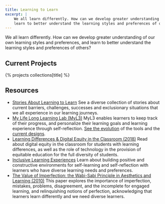 ```yaml
---
title: Learning to Learn
excerpt: |
    We all learn differently. How can we develop greater understanding of our own learning styles and preferences, and
    learn to better understand the learning styles and preferences of others?
---
```


We all learn differently. How can we develop greater understanding of our own learning styles and preferences, and learn
to better understand the learning styles and preferences of others?

## Current Projects

{% projects collections[title] %}

## Resources

* [Stories About Learning to Learn](https://stories.floeproject.org/storyBrowse.html)
  See a diverse collection of stories about current barriers, challenges, successes and exclusionary situations that we
  all experience in our learning journeys.
* [My Life Long Learning Lab (MyL3)](https://wiki.fluidproject.org/display/fluid/%28Floe%29+Preference+Exploration+and+Self-Assessment)
  MyL3 enables learners to keep track of their progress, and personalize their learning goals and learning experience
  through self-reflection. [See the evolution](https://docs.google.com/document/d/1oIqIgJ3H7R_sj7ybrUYq-QZj0Zs-kU3wjUa_rNrHVZM/edit)
  of the tools and the [current designs](https://files.inclusivedesign.ca/s/Irsq4w24gFgEGqF#pdfviewer).
* [Learning Differences &amp; Digital Equity in the Classroom (2018)](http://openresearch.ocadu.ca/id/eprint/2152/1/Treviranus_LearningDifferencesinClassroom_2018.pdf)
  Read about digital equity in the classroom for students with learning differences, as well as the role of technology
  in the provision of equitable education for the full diversity of students.
* [Inclusive Learning Experiences](https://handbook.floeproject.org/CreatingInclusiveLearningExperiences.html)
  Learn about building positive and constructive environments for self-learning and self-reflection with learners who
  have diverse learning needs and preferences.
* [The Value of Imperfection: the Wabi-Sabi Principle in Aesthetics and Learning (2010)](http://openresearch.ocadu.ca/id/eprint/1202/1/Treviranus_Value_2010.pdf)
  This paper explores the importance of imperfection, mistakes, problems, disagreement, and the incomplete for engaged
  learning, and relinquishing notions of perfection, acknowledging that learners learn differently and we need diverse
  learners.
